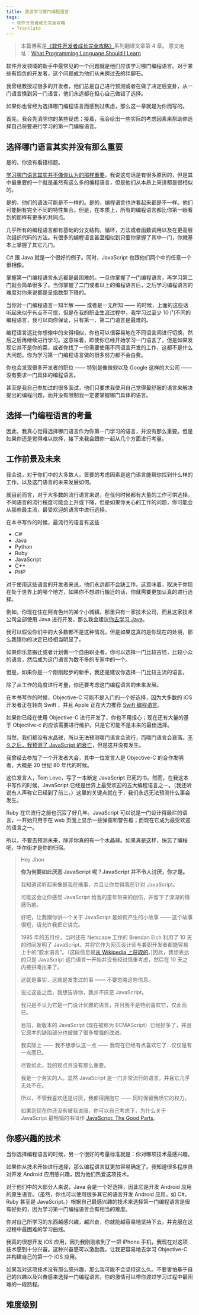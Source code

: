```yaml
---
title: 我该学习哪门编程语言
tags:  
  - 软件开发者成长完全攻略
  - Translate
---
```


> 本篇博客是[《软件开发者成长完全攻略》](http://www.swiftyper.com/2017/01/21/complete-software-developers-career-guide-index/)系列翻译文章第 4 章。
原文地址：[What Programming Language Should I Learn](https://simpleprogrammer.com/2016/08/01/learn-programming-language/)

软件开发领域的新手中最常见的一个问题就是他们应该学习哪门编程语言。对于某些有抱负的开发者，这个问题成为他们从未跨过去的绊脚石。

我曾经教授过很多的开发者，他们总是自己进行预测或者在做了决定后变卦，从一门语言换到另一门语言，他们永远都在担心自己做错了选择。

如果你也曾经为选择哪门编程语言而感到过焦虑，那么这一章就是为你而写的。

首先，我会先消除你的某些疑虑；接着，我会给出一些实际的考虑因素来帮助你选择自己将要进行学习的第一门编程语言。

## 选择哪门语言其实并没有那么重要

是的，你没有看错标题。

[学习哪门语言其实并不像你认为的那样重要](https://simpleprogrammer.com/2013/12/02/programming-language-learn/)。我说这句话是有很多原因的，但是其中最重要的一个就是虽然有这么多的编程语言，但是他们从本质上来讲都是很相似的。

是的，他们的语法可能是不一样的。是的，编程语言也许看起来都是不一样。他们可能拥有完全不同的特性集合。但是，在本质上，所有的编程语言都比你第一眼看到的那样有更多的共同点。

几乎所有的编程语言都有基础的分支结构，循环，方法或者函数调用以及在更高层次组织代码的方法。有很多的编程语言甚至相似到只要你掌握了其中一门，你就基本上掌握了其它几门。

C# 跟 Java 就是一个很好的例子。同时，JavaScript 也跟他们两个中的任意一个很相像。

掌握第一门编程语言永远都是最困难的。一旦你掌握了一门编程语言，再学习第二门就会简单很多了。当你掌握了二门或者以上的编程语言后，之后学习编程语言的难度对你来说都是呈指数型下降的。

当你对一门编程语言一知半解 —— 或者是一无所知 —— 的时候，上面的这些话听起来似乎有点不可信，但是在我的职业生涯过程中，我学习过至少 10 门不同的编程语言，我可以向你保证，只有第一、第二门语言是最难的。

编程语言远比你想像中的来得相似，你也可以很容易地在不同语言间进行切换，然后之后再继续进行学习。这意味着，即使你已经开始学习一门语言了，但是如果发现它并不是你的菜，或者你找了一份需要使用不同语言开发的工作，这都不是什么大问题。你为学习第一门编程语言做的很多努力都不会白费。

你也会发现很多开发者的职位 —— 特别是像微软以及 Google 这样的大公司 —— 没有要求一门具体的编程语言。

甚至是我自己参加过的很多面试，他们只要求我使用自己觉得最舒服的语言来解决提出的编程问题，而并没有限制我一定要掌握哪门具体的语言。

## 选择一门编程语言的考量

因此，我真心觉得选择哪门语言作为你第一门学习的语言，并没有那么重要。但是如果你还是觉得难以抉择，接下来我会跟你一起从几个方面进行考量。

## 工作前景及未来

我会说，对于你们中的大多数人，首要的考虑因素是这门语言能帮你找到什么样的工作，以及这门语言的未来发展如何。

就目前而言，对于大多数的流行语言来说，在任何时候都有大量的工作可供选择。不同语言的流行程度可能会上升或下降，但是如果你关心的工作的问题，你可能会从那些最主流，最受欢迎的语言中进行选择。

在本书写作的时候，最流行的语言有这些：

* C#
* Java
* Python
* Ruby
* JavaScript
* C++
* PHP

对于使用这些语言的开发者来说，他们永远都不会缺工作。这意味着，取决于你现在处于世界上的哪个地方，如果你不想进行搬迁的话，你就需要更加认真的进行选择。

例如，你现在住在阿肯色州的某个小城镇，那里只有一家技术公司，而且这家技术公司全部使用 Java 进行开发，那么我会建议[你去学习 Java](https://www.youtube.com/watch?v=OrUL2zCNBXM)。

我可以假设你们中的大多数都不是这种情况，但是如果这真的是你现在的处境，那么我猜你的决定已经相当明显了。

如果你乐意搬迁或者计划做一个自由职业者，你可以选择一门比较古怪，比较小众的语言，然后成为这门语言为数不多的专家中的一个。

但是，如果你是一个刚刚起步的新手，我还是建议你选择一门比较主流的语言。

除了从工作的角度进行考量，你还要考虑这门编程语言的未来发展。

在本书写作的时候，Objective-C 可能不是入门的一个好选择，因为大多数的 iOS 开发者正在转向 Swift ，并且 Apple 正在大力推荐 [Swift 编程语言](http://amzn.to/1UBM4YK)。

如果你已经在使用 Objective-C 进行开发了，你也不用担心；现在还有大量的基于 Objective-c 的应该需要进行维护。只是它可能不是未来的最佳选择。

当然，我们都没有水晶球，所以无法预测哪门语言会流行，而哪门语言会衰落。[不久之后，我预测了 JavaScript 的衰亡](https://simpleprogrammer.com/2013/05/06/why-javascript-is-doomed/)，但是这并没有发生。

我曾经去参加了一个开发者大会，其中一位发言人是 Objective-C 的合作发明者，大概是 20 世纪 80 年代的时候。

这位发言人，Tom Love，写了一本断定 JavaScript 已死的书。然而，在我这本书写作的时候，JavaScript 已经是世界上最受欢迎的五大编程语言之一。（我还听说有人声称它已经到了前三。）这里的关键点就在于，我们永远无法预测什么事会发生。

Ruby 在它流行之前也沉寂了好几年。JavaScript 可以说是一门设计得最烂的语言，一开始只用于在 web 页面上显示一些弹窗和警告框；而现在它成为最受欢迎的语言之一。

所以，不要去预测未来，除非你真的有一个水晶球。如果真是这样，快忘了编程吧，华尔街才是你的归宿。

> Hey Jhon
> 
> **你为何要如此厌恶 JavaScript 呢？JavaScript 并不令人讨厌，你才是。**
> 
> 我知道这听起来像是我在搞事，并且让你觉得我在针对 JavaScript。
> 
> 可能这会让你感觉 JavaScript 给我的童年带来的创伤，并留下了深深的情感伤疤。
> 
> 好吧，让我跟你讲一个关于 JavaScript 是如何产生的小故事 —— 这个故事很短，请允许我把它讲完。
> 
> 1995 年的五月份，当时还在 Netscape 工作的 Brendan Eich 利用了 10 天的时间发明了 JavaScript，并将它作为网页设计师与兼职开发者都能容易上手的“胶水语言”。（这段信息是[从 Wikipedia 上获取的](https://en.wikipedia.org/wiki/JavaScript)。)因此，我想表达的只是 JavaScript 这门语言一开始并没有经过慎重考虑，然后在 10 天之内被拼凑出来了。
> 
> 这就是事实，这就是发生过的事 —— 不要忽略这些信息。
> 
> 说过这些之后，我想告诉你，我并不厌恶 JavaScript。
> 
> 我只是不认为它是一门设计优雅的语言，并且我不是特别喜欢它，仅此而已。
> 
> 目前，新版本的 JavaScript (现在被称为 ECMAScript）已经好多了，并且它原本的缺陷部分也被做了很多增强的改进。
> 
> 我实际上 —— 我不想承认这一点 —— 我现在已经有点喜欢它了...仅仅是有一点而已。
> 
> 尽管如此，我的观点并没有那么重要。
> 
> 我是一个务实的人。显然 JavaScript 是一门非常流行的语言，并且它几乎无处不在。
> 
> 所以，不管我喜欢还是讨厌，我都得拥抱它 —— 同时保留我喷它的权力。
> 
> 如果到现在你还没有被我说服，你可以自己考虑下，为什么关于 JavaScript 最畅销的书叫作 [JavaScript: The Good Parts](http://amzn.to/2p5Lb0j)。

## 你感兴趣的技术

当你选择编程语言的时候，另一个很好的考量标准就是：你对哪项技术最感兴趣。

如果你从技术开始进行选择，那么编程语言就更加容易确定了。我知道很多程序员对开发 Android 应用感兴趣，因为他们热爱这项技术。

对于他们中的大部分人来说，Java 会是一个好选择，因此它是开发 Android 应用的原生语言。（虽然，你也可以使用很多其它的语言开发 Android 应用，如 C#，Ruby 甚至是 JavaScript。）根据自己最感兴趣的技术来选择第一门编程语言是很有好处的，因为学习第一门编程语言会有相当的难度。

你对自己所学习的东西越感兴趣，越兴奋，你就能越容易地坚持下去，并克服在这过程中最困难的学习曲线。

我真的很想开发 iOS 应用，因为我刚刚收到了一把 iPhone 手机，我现在对这项技术感到十分兴奋。这种兴奋感可以激励我，让我更容易地去学习 Objective-C 并构建自己的第一个 iOS 应用。

如果我对这项技术没有那么感兴趣，那么我可能不会坚持这么久。不要害怕基于自己的兴趣以及兴奋感来选择一门编程语言。你的激情可以带你渡过学习过程中最困难的一段路程。

## 难度级别







